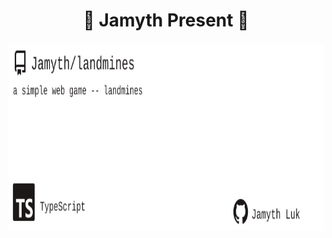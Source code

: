 <!-- built at 3/22/2025, 4:19:06 PM -->
<h1 align="center">
🎉 Jamyth Present 🎉
</h1>
<p align="center">
    <a href="https://github.com/Jamyth/landmines">
        <img width="1000" height="300" src="./readme.svg" />
    </a>
</p>